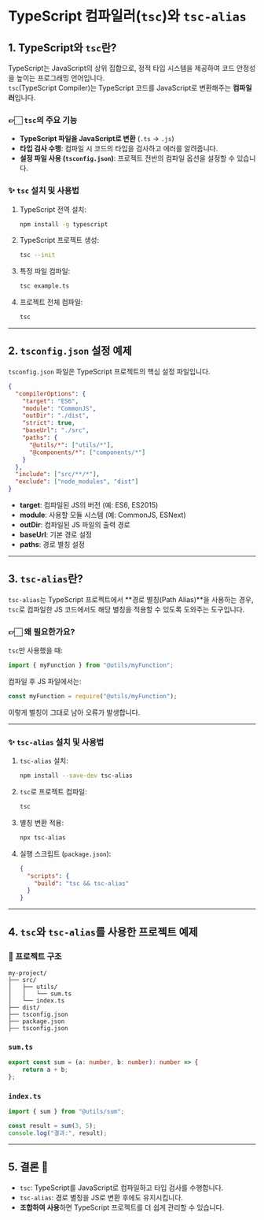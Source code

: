 
# TypeScript 컴파일러(`tsc`)와 `tsc-alias`

## 1. TypeScript와 `tsc`란?
TypeScript는 JavaScript의 상위 집합으로, 정적 타입 시스템을 제공하여 코드 안정성을 높이는 프로그래밍 언어입니다.  
`tsc`(TypeScript Compiler)는 TypeScript 코드를 JavaScript로 변환해주는 **컴파일러**입니다.

### 👉🏻 `tsc`의 주요 기능
- **TypeScript 파일을 JavaScript로 변환** (`.ts` → `.js`)
- **타입 검사 수행**: 컴파일 시 코드의 타입을 검사하고 에러를 알려줍니다.
- **설정 파일 사용 (`tsconfig.json`)**: 프로젝트 전반의 컴파일 옵션을 설정할 수 있습니다.

### ✨ `tsc` 설치 및 사용법
1. TypeScript 전역 설치:
   ```bash
   npm install -g typescript
   ```
2. TypeScript 프로젝트 생성:
   ```bash
   tsc --init
   ```
3. 특정 파일 컴파일:
   ```bash
   tsc example.ts
   ```
4. 프로젝트 전체 컴파일:
   ```bash
   tsc
   ```

---

## 2. `tsconfig.json` 설정 예제
`tsconfig.json` 파일은 TypeScript 프로젝트의 핵심 설정 파일입니다.

```json
{
  "compilerOptions": {
    "target": "ES6",
    "module": "CommonJS",
    "outDir": "./dist",
    "strict": true,
    "baseUrl": "./src",
    "paths": {
      "@utils/*": ["utils/*"],
      "@components/*": ["components/*"]
    }
  },
  "include": ["src/**/*"],
  "exclude": ["node_modules", "dist"]
}
```

- **target**: 컴파일된 JS의 버전 (예: ES6, ES2015)
- **module**: 사용할 모듈 시스템 (예: CommonJS, ESNext)
- **outDir**: 컴파일된 JS 파일의 출력 경로
- **baseUrl**: 기본 경로 설정
- **paths**: 경로 별칭 설정

---

## 3. `tsc-alias`란?
`tsc-alias`는 TypeScript 프로젝트에서 **경로 별칭(Path Alias)**을 사용하는 경우,  
`tsc`로 컴파일한 JS 코드에서도 해당 별칭을 적용할 수 있도록 도와주는 도구입니다.

### 👉🏻 왜 필요한가요?
`tsc`만 사용했을 때:
```typescript
import { myFunction } from "@utils/myFunction";
```
컴파일 후 JS 파일에서는:
```javascript
const myFunction = require("@utils/myFunction");
```
이렇게 별칭이 그대로 남아 오류가 발생합니다.

---

### ✨ `tsc-alias` 설치 및 사용법
1. `tsc-alias` 설치:
   ```bash
   npm install --save-dev tsc-alias
   ```
2. `tsc`로 프로젝트 컴파일:
   ```bash
   tsc
   ```
3. 별칭 변환 적용:
   ```bash
   npx tsc-alias
   ```
4. 실행 스크립트 (`package.json`):
   ```json
   {
     "scripts": {
       "build": "tsc && tsc-alias"
     }
   }
   ```
---

## 4. `tsc`와 `tsc-alias`를 사용한 프로젝트 예제

### 📂 프로젝트 구조
```
my-project/
├── src/
│   ├── utils/
│   │   └── sum.ts
│   └── index.ts
├── dist/
├── tsconfig.json
├── package.json
├── tsconfig.json
```

### `sum.ts`
```typescript
export const sum = (a: number, b: number): number => {
    return a + b;
};
```

### `index.ts`
```typescript
import { sum } from "@utils/sum";

const result = sum(3, 5);
console.log("결과:", result);
```

---

## 5. 결론 🏁
- `tsc`: TypeScript를 JavaScript로 컴파일하고 타입 검사를 수행합니다.
- `tsc-alias`: 경로 별칭을 JS로 변환 후에도 유지시킵니다.
- **조합하여 사용**하면 TypeScript 프로젝트를 더 쉽게 관리할 수 있습니다.
